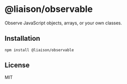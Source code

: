 # @liaison/observable

Observe JavaScript objects, arrays, or your own classes.

## Installation

```
npm install @liaison/observable
```

## License

MIT
